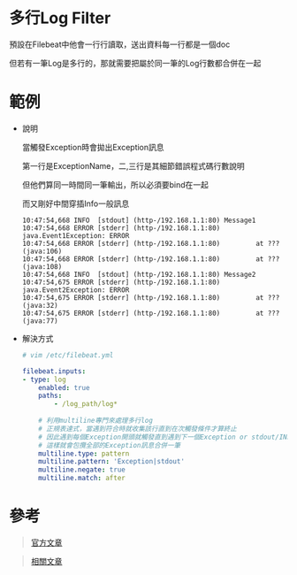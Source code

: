 # 多行Log Filter
預設在Filebeat中他會一行行讀取，送出資料每一行都是一個doc

但若有一筆Log是多行的，那就需要把屬於同一筆的Log行數都合併在一起

# 範例
* 說明

    當觸發Exception時會拋出Exception訊息

    第一行是ExceptionName，二,三行是其細節錯誤程式碼行數說明

    但他們算同一時間同一筆輸出，所以必須要bind在一起

    而又剛好中間穿插Info一般訊息
    ```
    10:47:54,668 INFO  [stdout] (http-/192.168.1.1:80) Message1
    10:47:54,668 ERROR [stderr] (http-/192.168.1.1:80) java.Event1Exception: ERROR
    10:47:54,668 ERROR [stderr] (http-/192.168.1.1:80)         at ???(java:106)
    10:47:54,668 ERROR [stderr] (http-/192.168.1.1:80)         at ???(java:108)
    10:47:54,668 INFO  [stdout] (http-/192.168.1.1:80) Message2
    10:47:54,675 ERROR [stderr] (http-/192.168.1.1:80) java.Event2Exception: ERROR
    10:47:54,675 ERROR [stderr] (http-/192.168.1.1:80)         at ???(java:32)
    10:47:54,675 ERROR [stderr] (http-/192.168.1.1:80)         at ???(java:77)
    ```

* 解決方式
    
    ```yml
    # vim /etc/filebeat.yml

    filebeat.inputs:
    - type: log
        enabled: true
        paths:
            - /log_path/log*
        
        # 利用multiline專門來處理多行log
        # 正規表達式，當遇到符合時就收集該行直到在次觸發條件才算終止
        # 因此遇到每個Exception開頭就觸發直到遇到下一個Exception or stdout/INFO一般輸出結束
        # 這樣就會包攬全部的Exception訊息合併一筆
        multiline.type: pattern
        multiline.pattern: 'Exception|stdout'
        multiline.negate: true
        multiline.match: after

    ```

# 參考
> [官方文章](https://www.elastic.co/guide/en/beats/filebeat/current/regexp-support.html)

> [相關文章](https://blog.cti.app/archives/6411)